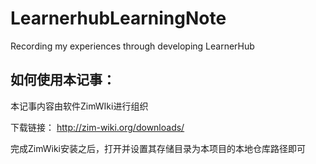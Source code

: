 # LearnerhubLearningNote #
Recording my experiences through developing LearnerHub

## 如何使用本记事： ##
本记事内容由软件ZimWIki进行组织

下载链接： http://zim-wiki.org/downloads/

完成ZimWiki安装之后，打开并设置其存储目录为本项目的本地仓库路径即可

